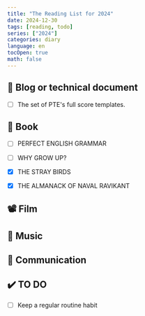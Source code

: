 ```yaml
---
title: "The Reading List for 2024"
date: 2024-12-30
tags: [reading, todo]
series: ["2024"]
categories: diary
language: en
tocOpen: true
math: false
---
```


## 📑 Blog or technical document

- [ ] The set of PTE's full score templates.



## 📖 Book

- [ ] PERFECT ENGLISH GRAMMAR
- [ ] WHY GROW UP?
- [x] THE STRAY BIRDS
- [x] THE ALMANACK OF NAVAL RAVIKANT



## 📽️ Film



## 🎵 Music



## 🤔 Communication



## ✔️ TO DO

- [ ] Keep a regular routine habit

